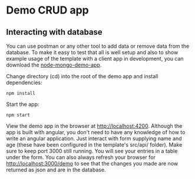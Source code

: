 # Demo CRUD app

## Interacting with database

You can use postman or any other tool to add data or remove data from the database. To make it easy to test that all is well setup and also to show example usage of the template with a client app in development, you can download the [node-mongo-demo-app](https://github.com/code-collabo/node-mongo-demo-app).

Change directory \(cd\) into the root of the demo app and install dependencies:

```text
npm install
```

Start the app:

```text
npm start
```

View the demo app in the browser at [http://localhost:4200](http://localhost:4200). Although the app is built with angular, you don't need to have any knowledge of how to write an angular application. Just interact with form supplying name and age \(these have been configured in the template's src/api/ folder\). Make sure to keep port 3000 still running. You will see your entries in a table under the form. You can also always refresh your browser for [http://localhost:3000/demo](http://localhost:3000/demo) to see that the changes you made are now returned as json and are in the database.

